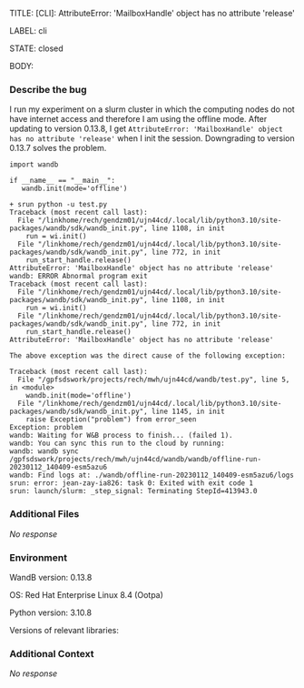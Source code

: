 TITLE:
[CLI]: AttributeError: 'MailboxHandle' object has no attribute 'release'

LABEL:
cli

STATE:
closed

BODY:
### Describe the bug

<!--- Description of the issue below  -->
I run my experiment on a slurm cluster in which the computing nodes do not have internet access and therefore I am using the offline mode. After updating to version 0.13.8, I get `AttributeError: 'MailboxHandle' object has no attribute 'release'` when I init the session. Downgrading to version 0.13.7 solves the problem.

<!--- A minimal code snippet between the quotes below  -->
```
import wandb

if __name__ == "__main__":
   wandb.init(mode='offline')
```

<!--- A full traceback of the exception in the quotes below -->
```
+ srun python -u test.py
Traceback (most recent call last):
  File "/linkhome/rech/gendzm01/ujn44cd/.local/lib/python3.10/site-packages/wandb/sdk/wandb_init.py", line 1108, in init
    run = wi.init()
  File "/linkhome/rech/gendzm01/ujn44cd/.local/lib/python3.10/site-packages/wandb/sdk/wandb_init.py", line 772, in init
    run_start_handle.release()
AttributeError: 'MailboxHandle' object has no attribute 'release'
wandb: ERROR Abnormal program exit
Traceback (most recent call last):
  File "/linkhome/rech/gendzm01/ujn44cd/.local/lib/python3.10/site-packages/wandb/sdk/wandb_init.py", line 1108, in init
    run = wi.init()
  File "/linkhome/rech/gendzm01/ujn44cd/.local/lib/python3.10/site-packages/wandb/sdk/wandb_init.py", line 772, in init
    run_start_handle.release()
AttributeError: 'MailboxHandle' object has no attribute 'release'

The above exception was the direct cause of the following exception:

Traceback (most recent call last):
  File "/gpfsdswork/projects/rech/mwh/ujn44cd/wandb/test.py", line 5, in <module>
    wandb.init(mode='offline')
  File "/linkhome/rech/gendzm01/ujn44cd/.local/lib/python3.10/site-packages/wandb/sdk/wandb_init.py", line 1145, in init
    raise Exception("problem") from error_seen
Exception: problem
wandb: Waiting for W&B process to finish... (failed 1).
wandb: You can sync this run to the cloud by running:
wandb: wandb sync /gpfsdswork/projects/rech/mwh/ujn44cd/wandb/wandb/offline-run-20230112_140409-esm5azu6
wandb: Find logs at: ./wandb/offline-run-20230112_140409-esm5azu6/logs
srun: error: jean-zay-ia826: task 0: Exited with exit code 1
srun: launch/slurm: _step_signal: Terminating StepId=413943.0
```


### Additional Files

_No response_

### Environment

WandB version: 0.13.8

OS: Red Hat Enterprise Linux 8.4 (Ootpa)

Python version: 3.10.8

Versions of relevant libraries:


### Additional Context

_No response_

